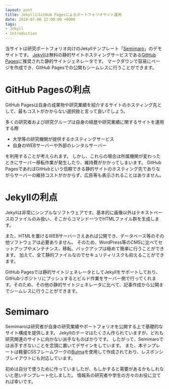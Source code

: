 ```yaml
---
layout: post
title: JekyllとGitHub Pagesによるポートフォリオサイト運用
date: 2018-07-06 12:00:00 +0900
tags:
- Jekyll
- Introduction
---
```


当サイトは研究ポートフォリオ向けのJekyllテンプレート「[Semimaro](https://github.com/simics-ja/semimaro)」のデモサイトです。
[Jekyll](https://jekyllrb-ja.github.io/)は無料の静的サイトホスティングサービスである[GitHub Pages](https://pages.github.com/)に推奨された静的サイトジェネレータです。
マークダウンで容易にページを作成でき、GitHub Pagesでの公開もシームレスに行うことができます。

# GitHub Pagesの利点
GitHub Pagesは自身の成果物や研究業績を紹介するサイトのホスティング先として、最もコストがかからない選択肢と言って良いでしょう。

多くの研究者および研究グループは自身の経歴や研究業績に関するサイトを運用する際
- 大学等の研究機関が提供するホスティングサービス
- 自身のWEBサーバーや外部のレンタルサーバー

を利用することが考えられます。
しかし、これらの場合は所属機関が変わったときにサーバー移転作業が発生したり、維持費がかかってしまいます。
GitHub PagesであればGitHubという信頼できる静的サイトのホスティング先でありながらサーバーの維持コストがかからず、広告等も表示されることはありません。

# Jekyllの利点
Jekyllは非常にシンプルなソフトウェアです。基本的に画像以外はテキストベースのファイルのみ扱い、そこからコマンド一つでHTMLファイル群を生成します。

また、HTMLを置けるWEBサーバーさえあれば公開でき、データベース等のその他ソフトウェアは必要ありません。
そのため、WordPress等のCMSに比べてセットアップやメンテナンス、移転、バックアップは極めて簡単に行うことができます。
加えて、全て静的ファイルなのでセキュリティリスクも抑えることができます。

GitHub Pagesでは静的サイトジェネレータとしてJekyllをサポートしており、GitHubリポジトリにプッシュするとビルド作業をサーバー側で行ってくれます。そのため、その他の静的サイトジェネレータに比べて、記事作成から公開までシームレスに行うことができます。

# Semimaro
Semimaroは研究者が自身の研究業績やポートフォリオを公開する上で基礎的なサイト構成を提供します。
Jekyllのテーマはたくさん作られていますが、どれも研究関連のサイトに向かない派手なものばかりです。
したがって、Semimaroでは派手すぎないことを念頭に置いてデザインをしています。
また、本テンプレートは軽量CSSフレームワークの[Bulma](https://bulma.io/)を使用して作成されており、レスポンシブレイアウトにも対応しています。

初めは自分で使うために作っていましたが、もしかすると需要があるかもしれないと思いテンプレート化しました。
情報系の研究者や学生の方々のお役に立てれば幸いです。
